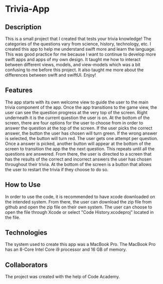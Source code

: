# Trivia-App

## Description
This is a small project that I created that tests your trivia knowledge! The categories of the questions vary from science, history, technology, etc. I created this app to help me understand swift more and learn the language. This was good practice for me because I want to continue to develop more swift apps and apps of my own design. It taught me how to interact between different views, models, and view-models which was a bit confusing to me before this project. It also taught me more about the differences between swift and swiftUI. Enjoy!

## Features
The app starts with its own welcome view to guide the user to the main trivia component of the app. Once the app transitions to the game view, the user can see the question progress at the very top of the screen. Right underneath it is the current question the user is on. At the bottom of the screen, there are four options for the user to choose from in order to answer the question at the top of the screen. If the user picks the correct answer, the button the user has chosen will turn green. If the wrong answer is selected, the button will turn red. The user gets one attempt per question. Once a answer is picked, another button will appear at the bottom of the screen to transition the app the the next question. This repeats until all the questions are answered. From there, the user is directed to a screen that has the results of the correct and incorrect answers the user has chosen throughout their trivia. At the bottom of the screen is a button that allows the user to restart the trivia if they choose to do so.

## How to Use
In order to use the code, it is recommended to have xcode downloaded on the intended system. From there, the user can download the zip file from github and open the zip file on their own system. The user can choose to open the file through Xcode or select "Code History.xcodeproj" located in the file.

## Technologies
The system used to create this app was a MacBook Pro. The MacBook Pro has an 8-Core Intel Core i9 processor and 16 GB of memory.

## Collaborators
The project was created with the help of Code Academy.
